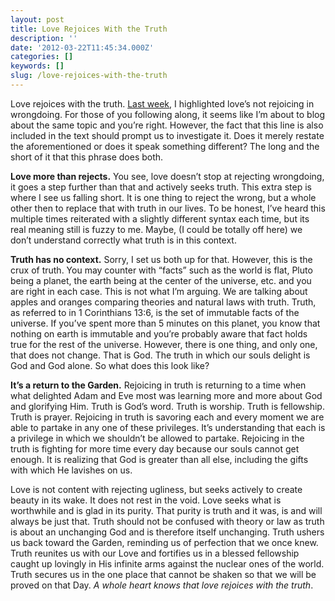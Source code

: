 ```yaml
---
layout: post
title: Love Rejoices With the Truth
description: ''
date: '2012-03-22T11:45:34.000Z'
categories: []
keywords: []
slug: /love-rejoices-with-the-truth
---
```


Love rejoices with the truth. [Last week](http://wp.me/p1iTRz-gl), I highlighted love’s not rejoicing in wrongdoing. For those of you following along, it seems like I’m about to blog about the same topic and you’re right. However, the fact that this line is also included in the text should prompt us to investigate it. Does it merely restate the aforementioned or does it speak something different? The long and the short of it that this phrase does both.

**Love more than rejects.** You see, love doesn’t stop at rejecting wrongdoing, it goes a step further than that and actively seeks truth. This extra step is where I see us falling short. It is one thing to reject the wrong, but a whole other then to replace that with truth in our lives. To be honest, I’ve heard this multiple times reiterated with a slightly different syntax each time, but its real meaning still is fuzzy to me. Maybe, (I could be totally off here) we don’t understand correctly what truth is in this context.

**Truth has no context.** Sorry, I set us both up for that. However, this is the crux of truth. You may counter with “facts” such as the world is flat, Pluto being a planet, the earth being at the center of the universe, etc. and you are right in each case. This is not what I’m arguing. We are talking about apples and oranges comparing theories and natural laws with truth. Truth, as referred to in 1 Corinthians 13:6, is the set of immutable facts of the universe. If you’ve spent more than 5 minutes on this planet, you know that nothing on earth is immutable and you’re probably aware that fact holds true for the rest of the universe. However, there is one thing, and only one, that does not change. That is God. The truth in which our souls delight is God and God alone. So what does this look like?

**It’s a return to the Garden.** Rejoicing in truth is returning to a time when what delighted Adam and Eve most was learning more and more about God and glorifying Him. Truth is God’s word. Truth is worship. Truth is fellowship. Truth is prayer. Rejoicing in truth is savoring each and every moment we are able to partake in any one of these privileges. It’s understanding that each is a privilege in which we shouldn’t be allowed to partake. Rejoicing in the truth is fighting for more time every day because our souls cannot get enough. It is realizing that God is greater than all else, including the gifts with which He lavishes on us.

Love is not content with rejecting ugliness, but seeks actively to create beauty in its wake. It does not rest in the void. Love seeks what is worthwhile and is glad in its purity. That purity is truth and it was, is and will always be just that. Truth should not be confused with theory or law as truth is about an unchanging God and is therefore itself unchanging. Truth ushers us back toward the Garden, reminding us of perfection that we once knew. Truth reunites us with our Love and fortifies us in a blessed fellowship caught up lovingly in His infinite arms against the nuclear ones of the world. Truth secures us in the one place that cannot be shaken so that we will be proved on that Day. _A whole heart knows that love rejoices with the truth_.